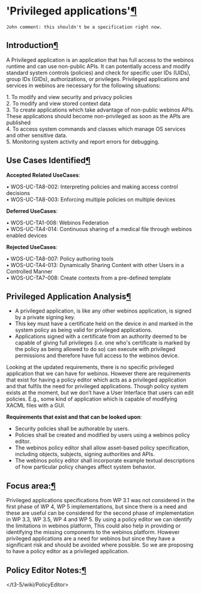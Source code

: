 'Privileged applications'[¶](#Privileged-applications)
======================================================

    John comment: this shouldn't be a specification right now.

Introduction[¶](#Introduction)
------------------------------

A Privileged application is an application that has full access to the
webinos runtime and can use non-public APIs. It can potentially access
and modify standard system controls (policies) and check for specific
user IDs (UIDs), group IDs (GIDs), authorizations, or privileges.
Privileged applications and services in webinos are necessary for the
following situations:

1\. To modify and view security and privacy policies\
2. To modify and view stored context data\
3. To create applications which take advantage of non-public webinos
APIs. These applications should become non-privileged as soon as the
APIs are published\
4. To access system commands and classes which manage OS services and
other sensitive data.\
5. Monitoring system activity and report errors for debugging.

Use Cases Identified[¶](#Use-Cases-Identified)
----------------------------------------------

**Accepted Related UseCases**:

• WOS-UC-TA8-002: Interpreting policies and making access control
decisions\
• WOS-UC-TA8-003: Enforcing multiple policies on multiple devices

**Deferred UseCases**:

• WOS-UC-TA1-008: Webinos Federation\
• WOS-UC-TA4-014: Continuous sharing of a medical file through webinos
enabled devices

**Rejected UseCases**:

• WOS-UC-TA8-007: Policy authoring tools\
• WOS-UC-TA4-013: Dynamically Sharing Content with other Users in a
Controlled Manner\
• WOS-UC-TA7-008: Create contexts from a pre-defined template

Privileged Application Analysis[¶](#Privileged-Application-Analysis)
--------------------------------------------------------------------

-   A privileged application, is like any other webinos application, is
    signed by a private signing key.
-   This key must have a certificate held on the device in and marked in
    the system policy as being valid for privileged applications.
-   Applications signed with a certificate from an authority deemed to
    be capable of giving full privileges (i.e. one who's certificate is
    marked by the policy as being allowed to do so) can execute with
    privileged permissions and therefore have full access to the webinos
    device.

Looking at the updated requirements, there is no specific privileged
application that we can have for webinos. However there are requirements
that exist for having a policy editor which acts as a privileged
application and that fulfils the need for privileged applications.
Though policy system exists at the moment, but we don’t have a User
Interface that users can edit policies. E.g., some kind of application
which is capable of modifying XACML files with a GUI.

**Requirements that exist and that can be looked upon**:

-   Security policies shall be authorable by users.
-   Policies shall be created and modified by users using a webinos
    policy editor.
-   The webinos policy editor shall allow asset-based policy
    specification, including objects, subjects, signing authorities and
    APIs.
-   The webinos policy editor shall incorporate example textual
    descriptions of how particular policy changes affect system
    behavior.

Focus area:[¶](#Focus-area)
---------------------------

Privileged applications specifications from WP 3.1 was not considered in
the first phase of WP 4, WP 5 implementations, but since there is a need
and these are useful can be considered for the second phase of
implementation in WP 3.3, WP 3.5, WP 4 and WP 5. By using a policy
editor we can identify the limitations in webinos platform, This could
also help in providing or identifying the missing components to the
webinos platform. However privileged applications are a need for webinos
but since they have a significant risk and should be avoided where
possible. So we are proposing to have a policy editor as a privileged
application.

Policy Editor Notes:[¶](#Policy-Editor-Notes)
---------------------------------------------

</t3-5/wiki/PolicyEditor>

